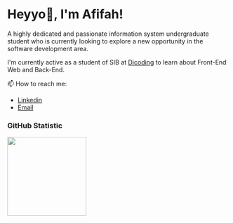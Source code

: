 # Heyyo👋, I'm Afifah! 

A highly dedicated and passionate information system undergraduate student who is currently looking to explore a new opportunity in the software development area.

I'm currently active as a student of SIB at [Dicoding](https://www.dicoding.com/) to learn about Front-End Web and Back-End.

📫 How to reach me:<br>
- [Linkedin](https://www.linkedin.com/in/afifahia/)
- [Email](mailto:afifahindaharini@gmail.com)

### GitHub Statistic
<p align="left">
<a href="https://github.com/aiayooo">
  <img height="180em" src="https://github-readme-stats-eight-theta.vercel.app/api?username=aiayooo&show_icons=true&theme=algolia&include_all_commits=true&count_private=true"/>
</a>
</p>
